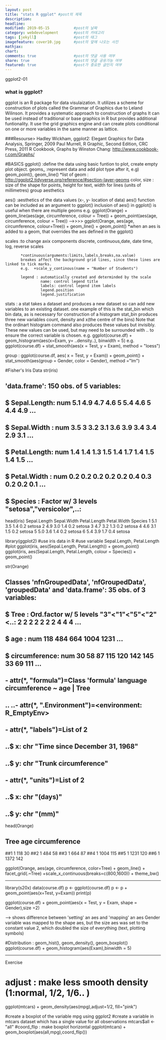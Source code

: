 ```yaml
---
layout: post
title: "stats R ggplot" #post의 제목
description:         
headline: 
modified: 2019-05-15           #post의 날짜
category: webdevelopment       #post의 카테고리
tags: [jekyll]                 #post의 태그
imagefeature: cover10.jpg      #post의 앞에 나오는 사진
mathjax: 
chart: 
comments: true                 #post의 댓글 사용 여부
share: true                    #post의 댓글 공유가능 여부
featured: true                 #post가 중요한 글인지 여부
---
```

ggplot2-01

### what is ggplot?
ggplot is an R package for data visulaization. 
It utilizes a scheme for construction of plots called the Grammar of Graphics due to Leland Wilinson.
It provides a systematic approach to construction of graphs
It can be used instead of traditional or base graphics in R but provides additional funtionality.
It use the grid graphics engine and can create plots conditional on one or more variables in the same manner as lattice.


###Resourse>
Hadley Wickham, ggplot2: Elegant Graphics for Data Analysis, Springer, 2009
Paul Murrell, R Graphic, Second Edition, CRC Press, 2011
R Cookbook, Graphs by Winston Chang: http://www.cookbook-r.com/Graphs/

#BASICS
ggplot()  :define the data using basic funtion to plot, create empty plot object.
geoms_    :represent data and add plot type after it, e.g) geom_point(), geom_line()
           *list of geom : http://ggplot2.tidyverse.org/reference/#section-layer-geoms
           color,
           size : size of the shape for points,
                  height for text,
                  width for lines (units of millimetres)
            group aesthetics
            
            
aes()     :aesthetics of the data values (x-, y- location of data)
           aes() function can be included as an argument to ggplot()
           inclusion of aes() in ggplot() is useful when there are multiple geoms
           e.g.
           ggplot(Orange) + geom_line(aes(age, circumference, colour = Tree)) +
           geom_point(aes(age, circumference, colour = Tree))
           -->>>>
           ggplot(Orange, aes(age, circumference, colour=Tree)) + geom_line() + geom_point()
           *when an aes is added to a geom, that overrides the aes defined in the ggplot() 

scales    :to change axix components
           discrete, continuous,date, date time, log, reverse scales
           
           *continuous(arguments:limits,labels,breaks,na.value)
           breakes affect the background grid lines, since these lines are linked to tick marks.
           e.g.  +scale_y_continous(name = "Number of Students")
      
           legend : automatically created and determinded by the scale
                    name: control legend title
                    labels: control legend item labels
                    legend.position
                    legend.justification
stats     : a stat takes a dataset and produces a new dataset so can add new variables to an existing dataset.
            one example of this is the stat_bin which bin data, as is necessary for construction of a histogram
            stat_bin produces three new variables count, density and x(the centre of the bins)
            Note that the ordinart histogram command also produces these values but invisibly.
            These new values can be used, but may need to be surrounded with .. to ensure the correct variable is chosen.
            e.g.
            ggplot(course.df) + 
            geom_histogram(aes(x=Exam, y= ..density..), binwidth = 5)
            e.g.
            ggplot(course.df) +
            stat_smooth(aes(x = Test, y = Exam), method = "loess")

group     : ggplot(course.df, aes( x = Test, y = Exam)) + geom_point() + 
            stat_smooth(aes(group = Gender, color = Gender), method ="lm")
            
            

#Fisher's Iris Data
str(iris)
## 'data.frame': 150 obs. of  5 variables:
##  $ Sepal.Length: num  5.1 4.9 4.7 4.6 5 5.4 4.6 5 4.4 4.9 ...
##  $ Sepal.Width : num  3.5 3 3.2 3.1 3.6 3.9 3.4 3.4 2.9 3.1 ...
##  $ Petal.Length: num  1.4 1.4 1.3 1.5 1.4 1.7 1.4 1.5 1.4 1.5 ...
##  $ Petal.Width : num  0.2 0.2 0.2 0.2 0.2 0.4 0.3 0.2 0.2 0.1 ...
##  $ Species     : Factor w/ 3 levels "setosa","versicolor",..:

head(iris)
Sepal.Length Sepal.Width Petal.Length Petal.Width     Species
    1          5.1         3.5          1.4     0.2   setosa
    2          4.9         3.0          1.4     0.2   setosa
    3          4.7         3.2          1.3     0.2   setosa
    4          4.6         3.1          1.5     0.2   setosa
    5          5.0         3.6          1.4     0.2   setosa
    6          5.4         3.9          1.7     0.4   setosa
    
    
library(ggplot2)
#use iris data in R 
#use variable Sepal.Length, Petal.Length
#plot
ggplot(iris, aes(Sepal.Length, Petal.Length)) + geom_point()
ggplot(iris, aes(Sepal.Length, Petal.Length, colour = Species)) + geom_point()




 str(Orange)
## Classes 'nfnGroupedData', 'nfGroupedData', 'groupedData' and 'data.frame': 35 obs. of 3 variables:
## $ Tree : Ord.factor w/ 5 levels "3"<"1"<"5"<"2"<..: 2 2 2 2 2 2 2 4 4 4 ...
## $ age : num 118 484 664 1004 1231 ...
## $ circumference: num 30 58 87 115 120 142 145 33 69 111 ...
## - attr(*, "formula")=Class 'formula' language circumference ~ age | Tree
## .. ..- attr(*, ".Environment")=<environment: R_EmptyEnv>
## - attr(*, "labels")=List of 2
## ..$ x: chr "Time since December 31, 1968"
## ..$ y: chr "Trunk circumference"
## - attr(*, "units")=List of 2
## ..$ x: chr "(days)"
## ..$ y: chr "(mm)"

head(Orange)
## Tree age circumference
##1 1   118           30
##2 1   484           58
##3 1   664           87
##4 1   1004         115
##5 1   1231         120
##6 1   1372         142

ggplot(Orange, aes(age, circumference, color=Tree) + geom_line() + facet_grid(.~Tree)
+scale_x_continuous(breaks=c(800,1600)) + theme_bw()

------------
library(s20x)
data(course.df)
p <- ggplot(course.df)
p <- p + geom_point(aes(x=Test, y=Exam))
print(p)

ggplot(course.df) + geom_point(aes(x = Test, y = Exam, shape = Gender),size =2)

--> shows difference between 'setting' an aes and 'mapping' an aes
    Gender variable was mapped to the shape aes, 
    but the size aes was set to the constant value 2, which doubled the size of everything (text, plotting symbols)

#Distribution : geom_hist(), geom_density(), geom_boxplot()
ggplot(course.df) + geom_histogram(aes(Exam),binwidth = 5)

--------
Exercise
# adjust : make less smooth density (1:normal, 1/2, 1/6.. )
ggplot(mtcars) + geom_density(aes(mpg),adjust=1/2, fill="pink")

#create a boxplot of the variable mpg using ggplot2
#create a variable in mtcars dataset which has a single value for all observations
mtcars$all <- "all" 
#coord_flip : make boxplot horizontal
ggplot(mtcars) + geom_boxplot(aes(all,mpg),coord_flip())




